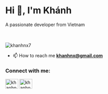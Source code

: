 <h1>Hi 👋, I'm Khánh</h1>
<h3">A passionate developer from Vietnam</h3>
<br>
<br>
<br>
<p align="left"> <img src="https://komarev.com/ghpvc/?username=khanhnx7&label=Profile%20views&color=0e75b6&style=flat" alt="khanhnx7" /> </p>

- 📫 How to reach me **khanhnx@gmail.com**

<h3 align="left">Connect with me:</h3>
<p align="left">
<a href="https://fb.com/khanhnx" target="blank"><img align="center" src="https://raw.githubusercontent.com/rahuldkjain/github-profile-readme-generator/master/src/images/icons/Social/facebook.svg" alt="khanhnx" height="30" width="40" /></a>
<a href="https://www.youtube.com/c/khanhnx" target="blank"><img align="center" src="https://raw.githubusercontent.com/rahuldkjain/github-profile-readme-generator/master/src/images/icons/Social/youtube.svg" alt="khanhnx" height="30" width="40" /></a>
</p>

